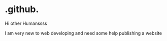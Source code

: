 # .github.
Hi other Humanssss

I am very new to web developing and need some help publishing a website 
